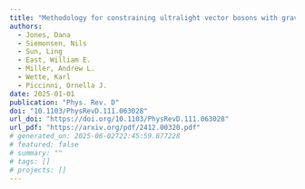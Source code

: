```yaml
---
title: "Methodology for constraining ultralight vector bosons with gravitational wave searches targeting merger remnant black holes"
authors:
  - Jones, Dana
  - Siemonsen, Nils
  - Sun, Ling
  - East, William E.
  - Miller, Andrew L.
  - Wette, Karl
  - Piccinni, Ornella J.
date: 2025-01-01
publication: "Phys. Rev. D"
doi: "10.1103/PhysRevD.111.063028"
url_doi: "https://doi.org/10.1103/PhysRevD.111.063028"
url_pdf: "https://arxiv.org/pdf/2412.00320.pdf"
# generated_on: 2025-06-02T22:45:59.877228
# featured: false
# summary: ""
# tags: []
# projects: []
---
```

